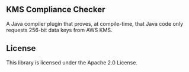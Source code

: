 ## KMS Compliance Checker

A Java compiler plugin that proves, at compile-time, that Java code only requests 256-bit data keys from AWS KMS.

## License

This library is licensed under the Apache 2.0 License. 
